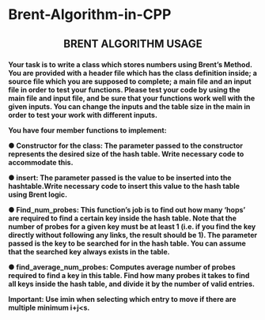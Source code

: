 # Brent-Algorithm-in-CPP


<h2><p align="center"><b>
BRENT ALGORITHM USAGE
  </b></p></h2>


<b>Your task is to write a class which stores numbers using Brent’s Method. You are
provided with a header file which has the class definition inside; a source file
which you are supposed to complete; a main file and an input file in order to test
your functions. Please test your code by using the main file and input file, and be
sure that your functions work well with the given inputs. You can change the
inputs and the table size in the main in order to test your work with different
inputs.
  
You have four member functions to implement:
  
● Constructor for the class: The parameter passed to the constructor
represents the desired size of the hash table. Write necessary code to
accommodate this.
  
● insert: The parameter passed is the value to be inserted into the
hashtable.Write necessary code to insert this value to the hash table using
Brent logic.
  
● Find_num_probes: This function’s job is to find out how many ‘hops’ are
required to find a certain key inside the hash table. Note that the number of
probes for a given key must be at least 1 (i.e. if you find the key directly
without following any links, the result should be 1). The parameter passed
is the key to be searched for in the hash table. You can assume that the
searched key always exists in the table.
  
● find_average_num_probes: Computes average number of probes
required to find a key in this table. Find how many probes it takes to find all
keys inside the hash table, and divide it by the number of valid entries.
  
Important: Use imin when selecting which entry to move if there are multiple
minimum i+j<s.</b>
